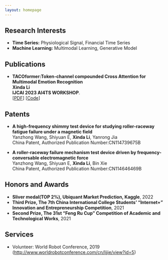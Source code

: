 ```yaml
---
layout: homepage
---
```


## Research Interests

- **Time Series:**  Physiological Signal, Financial Time Series 
- **Machine Learning:** Multimodal Learning, Generative Model




## Publications

- **TACOformer:Token-channel compounded Cross Attention for Multimodal Emotion Recognition**
  <br>
  **Xinda Li**
  <br>
  **IJCAI 2023 AI4TS WORKSHOP**.
  <br>
  [[PDF](https://arxiv.org/abs/2306.13592)] [[Code](https://github.com/XindaLi304/TACOformer)] <strong><i style="color:#e74d3c"></i></strong>




## Patents

- **A high-frequency shimmy test device for studying roller-raceway fatigue failure under a magnetic field**
  <br>
  Yanzhong Wang, Shiyuan E, **Xinda Li**, Yanrong Jia
  <br>
  China Patent, Authorized Publication Number:CN114739675B

- **A roller-raceway failure mechanism test device driven by frequency-conversable electromagnetic force**
  <br>
  Yanzhong Wang, Shiyuan E, **Xinda Li**, Bin Xie
  <br>
  China Patent, Authorized Publication Number:CN114646469B

## Honors and Awards
- **Sliver medal(TOP 2%), Ubiquant Market Prediction, Kaggle**, 2022
- **Third Prize, The 7th China International College Students’ “Internet+” Innovation and Entrepreneurship Competition**, 2021
- **Second Prize, The 31st “Feng Ru Cup” Competition of Academic and Technological Works**, 2021
  
## Services

- Volunteer: World Robot Conference, 2019 (http://www.worldrobotconference.com/cn/lijie/view?id=5)
